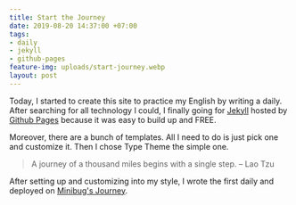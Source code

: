 ```yaml
---
title: Start the Journey
date: 2019-08-20 14:37:00 +07:00
tags:
- daily
- jekyll
- github-pages
feature-img: uploads/start-journey.webp
layout: post
---
```


Today, I started to create this site to practice my English by writing a daily. After searching for all technology I could, I finally going for [Jekyll](https://jekyllrb.com/) hosted by [Github Pages](https://pages.github.com/) because it was easy to build up and FREE. 

Moreover, there are a bunch of templates. All I need to do is just pick one and customize it. Then I chose Type Theme the simple one.

> A journey of a thousand miles begins with a single step. – Lao Tzu

After setting up and customizing into my style, I wrote the first daily and deployed on [Minibug's Journey](https://minibugdev.github.com/me).